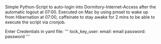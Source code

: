 Simple Python-Script to auto-login into Dormitory-Internet-Access after the automatic logout at 07:00.
Executed on Mac by using pmset to wake up from Hibernation at 07:00, caffeinate to stay awake for 2 mins to
be able to execute the script via cronjob.


Enter Credentials in yaml file:
'''
lock_key_user:
  email: email
  password: password
'''



